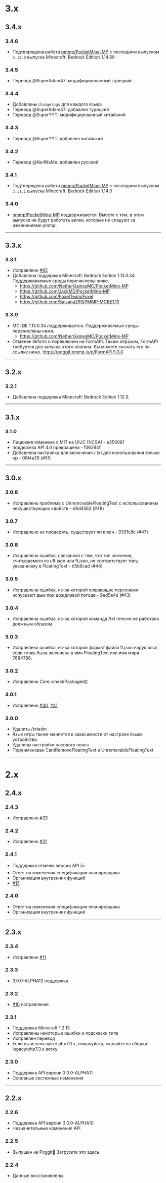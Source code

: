 # 3.x

## 3.4.x

### 3.4.6

- Подтверждена работа [pmmp/PocketMine-MP](https://github.com/pmmp/PocketMine-MP) с последним выпуском `3.12.0` выпуска Minecraft: Bedrock Edition 1.14.60

### 3.4.5

- Перевод @SuperAdam47: модифицированный турецкий

### 3.4.4

- Добавлены `changelogs` для каждого языка
- Перевод @SuperAdam47: добавлен турецкий
- Перевод @SuperYYT: модифицированный китайский

### 3.4.3

- Перевод @SuperYYT: добавлен китайский

### 3.4.2

- Перевод @No4NaMe: добавлен русский

### 3.4.1

- Подтверждена работа [pmmp/PocketMine-MP](https://github.com/pmmp/PocketMine-MP) с последним выпуском `3.11.1` выпуска Minecraft: Bedrock Edition 1.14.0

### 3.4.0

- [pmmp/PocketMine-MP](https://github.com/pmmp/PocketMine-MP) поддерживается. Вместе с тем, в этом выпуске не будут работать вилки, которые не следуют за изменениями pmmp.

***

## 3.3.x

### 3.3.1

- Исправлено [#65](https://github.com/fuyutsuki/Texter/issues/65)
- Добавлена ​​поддержка Minecraft: Bedrock Edition 1.13.0.34. Поддерживаемые среды перечислены ниже.
  * https://github.com/NetherGamesMC/PocketMine-MP
  * https://github.com/JackMD/PocketMine-MP
  * https://github.com/FoxelTeam/Foxel
  * https://github.com/Saisana299/PMMP-MCBE1.13
  
### 3.3.0

- MC: BE 1.13.0.34 поддерживается. Поддерживаемые среды перечислены ниже.
  * https://github.com/NetherGamesMC/PocketMine-MP
- Отменен libform и переключен на FormAPI. Таким образом, FormAPI требуется для запуска этого плагина. Вы можете скачать его по ссылке ниже.
  https://poggit.pmmp.io/p/FormAPI/1.3.0

***

## 3.2.x

### 3.2.1

- Добавлена ​​поддержка Minecraft: Bedrock Edition 1.12.0.

***

## 3.1.x

### 3.1.0

- Лицензия изменена с MIT на UIUC (NCSA) - e256061
- поддержка API 4.0 прекращена - f06394f
- Добавлена ​​настройка для включения / txt для использования только op - 08f4a29 (#51)

***

## 3.0.x

### 3.0.8

- Исправлена ​​проблема с UnremovableFloatingText с использованием несуществующих свойств - d6d4562 (#48)

### 3.0.7

- Исправлено не проверять, существует ли ключ - 9391c8c (#47)

### 3.0.6

- Исправлена ​​ошибка, связанная с тем, что тип значения, считываемого из uft.json или ft.json, не соответствует типу, указанному в FloatingText - d5b9cad (#44)

### 3.0.5

- Исправлена ​​ошибка, из-за которой плавающие персонажи испускают дым при дождливой погоде - 9ed5a4d (#43)

### 3.0.4

- Исправлена ​​ошибка, из-за которой команда /txt remove не работала должным образом.

### 3.0.3

- Исправлена ​​ошибка, из-за которой формат файла ft.json нарушался, если точка была включена в имя FloatingText или имя мира - 7684786.

### 3.0.2

- Исправлено Core::checkPackaged()

### 3.0.1

- Исправлено [#40](https://github.com/fuyutsuki/Texter/issues/40), [#41](https://github.com/fuyutsuki/Texter/issues/41)

### 3.0.0

- Удалить /txtadm
- Язык игры также меняется в зависимости от настроек языка устройства.
- Удалены настройки часового пояса
- Переименован CantRemoveFloatingText в UnremovableFloatingText

***

# 2.x

## 2.4.x

### 2.4.3

- Исправлено [#33](https://github.com/fuyutsuki/Texter/issues/33)

### 2.4.2

- Исправлено [#31](https://github.com/fuyutsuki/Texter/issues/31)

### 2.4.1

- Поддержка отмены версии API 👍
- Ответ на изменения спецификации планировщика
- Организация внутренних функций
- [#17](https://github.com/fuyutsuki/Texter/issues/17)

### 2.4.0

- Ответ на изменения спецификации планировщика
- Организация внутренних функций

***

## 2.3.x

### 2.3.4

- Исправлено [#11](https://github.com/fuyutsuki/Texter/issues/11)

### 2.3.3

- 3.0.0-ALPHA12 поддержка

### 2.3.2

- [#10](https://github.com/fuyutsuki/Texter/issues/10) исправление

### 2.3.1

- Поддержка Minecraft 1.2.13
- Исправлены некоторые ошибки и подсказки типа
- Исправлен перевод
- Если вы используете php7.0.x, пожалуйста, скачайте из сборки legacy/php7.0.x ветку

### 2.3.0

- Поддержка API версии 3.0.0-ALPHA11
- Основные системные изменения

***

## 2.2.x

### 2.2.6

- Поддержка API версии 3.0.0-ALPHA10
- Незначительные изменения API

### 2.2.5

- Выпущен на Poggit🎉
  Загрузите это здесь
  
### 2.2.4

- Данные восстановлены.
